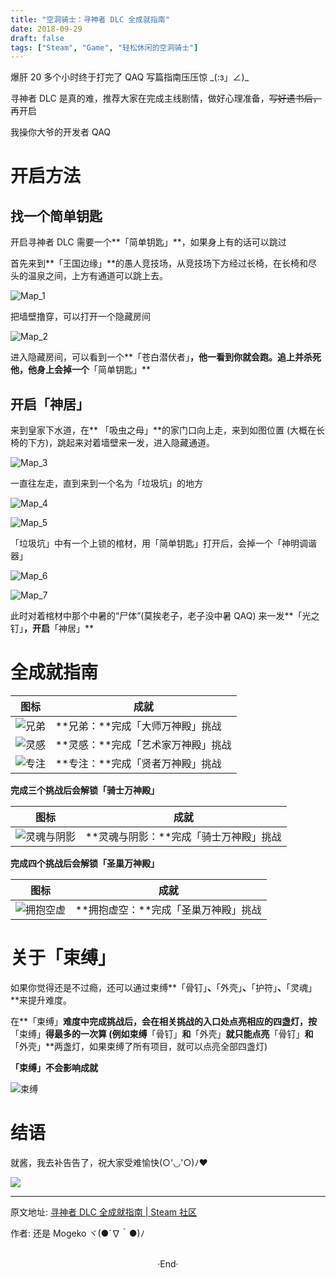 ```yaml
---
title: "空洞骑士：寻神者 DLC 全成就指南"
date: 2018-09-29
draft: false
tags: ["Steam", "Game", "轻松休闲的空洞骑士"]
---
```


爆肝 20 多个小时终于打完了 QAQ
写篇指南压压惊 \_(:з」∠)\_

寻神者 DLC 是真的难，推荐大家在完成主线剧情，做好心理准备，<del>写好遗书后，</del>再开启

<span class="spoiler" >我操你大爷的开发者 QAQ</span>

# 开启方法

## 找一个简单钥匙

开启寻神者 DLC 需要一个**「简单钥匙」**，如果身上有的话可以跳过

首先来到**「王国边缘」**的愚人竞技场，从竞技场下方经过长椅，在长椅和尽头的温泉之间，上方有通道可以跳上去。

![Map_1](https://steamuserimages-a.akamaihd.net/ugc/941706910127720802/3887766AB03FDE17ED254610E5333492A842F97D/)

把墙壁撸穿，可以打开一个隐藏房间

![Map_2](https://steamuserimages-a.akamaihd.net/ugc/941706910127722487/ECB6722E2C094422AB7F31D3C51441479AB392B8/)

进入隐藏房间，可以看到一个**「苍白潜伏者」**，他一看到你就会跑。追上并杀死他，他身上会掉一个**「简单钥匙」**

## 开启「神居」

来到皇家下水道，在** 「吸虫之母」**的家门口向上走，来到如图位置 (大概在长椅的下方)，跳起来对着墙壁来一发，进入隐藏通道。

![Map_3](https://steamuserimages-a.akamaihd.net/ugc/941706910127731980/0B267B9D66B22E341901C01D8E6E85FE0EDE11A6/)

一直往左走，直到来到一个名为「垃圾坑」的地方

![Map_4](https://steamuserimages-a.akamaihd.net/ugc/941706910127733672/EA2C53A1B6F0F14953B8E986E4C2DE10DAB4079F/)

![Map_5](https://steamuserimages-a.akamaihd.net/ugc/941706910127735000/65E00823B261FC2CF1AF313C8645DA683F908C9E/)

「垃圾坑」中有一个上锁的棺材，用「简单钥匙」打开后，会掉一个「神明调谐器」

![Map_6](https://steamuserimages-a.akamaihd.net/ugc/941706910127736304/4119CD178396BC63269BC57B13C8628413FC2C69/)

![Map_7](https://steamuserimages-a.akamaihd.net/ugc/941706910127737280/F396BFF24C1C5E02CC809B54CDECB2826E79DC42/)

此时对着棺材中那个中暑的“尸体”(莫挨老子，老子没中暑 QAQ) 来一发**「光之钉」**，开启**「神居」**



# 全成就指南

| 图标                                                         | 成就                               |
| ------------------------------------------------------------ | ---------------------------------- |
| ![兄弟](https://steamuserimages-a.akamaihd.net/ugc/941706910127529487/9937E1FABC4F0EA2FEEBAFD0B6F20C025B52AEEC/) | **兄弟：**完成「大师万神殿」挑战   |
| ![灵感](https://steamuserimages-a.akamaihd.net/ugc/941706910127530081/17F7D048DECF5C20BAB0A7BD11F2FAC5CACA050A/) | **灵感：**完成「艺术家万神殿」挑战 |
| ![专注](https://steamuserimages-a.akamaihd.net/ugc/941706910127530647/382C7998E9B0B60A850D8BDF4C7F4A515A8B3481/) | **专注：**完成「贤者万神殿」挑战   |

**完成三个挑战后会解锁「骑士万神殿」**

| 图标                                                         | 成就                                   |
| ------------------------------------------------------------ | -------------------------------------- |
| ![灵魂与阴影](https://steamuserimages-a.akamaihd.net/ugc/941706910127531198/5857AE3A16211B09755B086F37F411ADEAD38131/) | **灵魂与阴影：**完成「骑士万神殿」挑战 |

**完成四个挑战后会解锁「圣巢万神殿」**

| 图标                                                         | 成就                                 |
| ------------------------------------------------------------ | ------------------------------------ |
| ![拥抱空虚](https://steamuserimages-a.akamaihd.net/ugc/941706910127531615/671C16432F460CDD9EFF88D5C01B4ABC7CFE2703/) | **拥抱虚空：**完成「圣巢万神殿」挑战 |



# 关于「束缚」

如果你觉得还是不过瘾，还可以通过束缚**「骨钉」**、**「外壳」**、**「护符」**、**「灵魂」**来提升难度。

在**「束缚」**难度中完成挑战后，会在相关挑战的入口处点亮相应的四盏灯，按**「束缚」**得最多的一次算 (例如束缚**「骨钉」**和**「外壳」**就只能点亮**「骨钉」**和**「外壳」**两盏灯，如果束缚了所有项目，就可以点亮全部四盏灯)

**「束缚」不会影响成就**



![束缚](https://steamuserimages-a.akamaihd.net/ugc/941706910127612824/BD136FFE9A6F394E584F627B32F2AFB747733473/)





# 结语

就酱，我去补告告了，祝大家受难愉快(○'◡'○)ﾉ♥

![](https://steamuserimages-a.akamaihd.net/ugc/941706910124697569/9E941323DE8DFE4CBE8746FF52F92855E8807A73/)



---

原文地址: [寻神者 DLC 全成就指南 | Steam 社区](https://steamcommunity.com/sharedfiles/filedetails/?id=1526374935)

作者: 还是 Mogeko ヾ(●´∇｀●)ﾉ





<br>

<center>  ·End·  </center>
